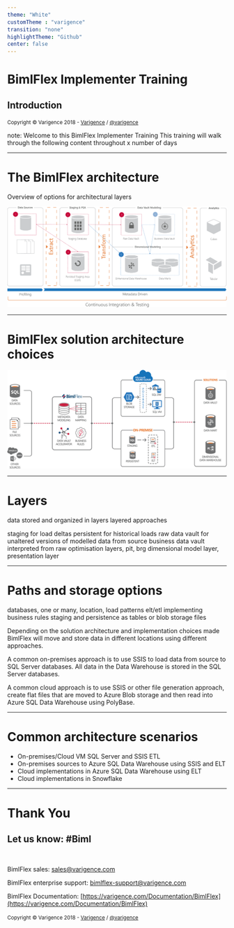 ```yaml
---
theme: "White"
customTheme : "varigence"
transition: "none"
highlightTheme: "Github"
center: false
---
```


# BimlFlex Implementer Training

## Introduction

<small>Copyright &copy; Varigence 2018 - [Varigence](https://varigence.com) / [@varigence](http://twitter.com/varigence)</small>

note:
Welcome to this BimlFlex Implementer Training
This training will walk through the following content throughout x number of days

---

# The BimlFlex architecture

Overview of options for architectural layers

![](images/framework-for-data-warehouse-automation.png)

---

# BimlFlex solution architecture choices

![](images/architecture-for-data-warehouse-automation.png)

---

# Layers

data stored and organized in layers
layered approaches

staging for load deltas
persistent for historical loads
raw data vault for unaltered versions of modelled data from source
business data vault interpreted from raw
optimisation layers, pit, brg
dimensional model layer, presentation layer

---

# Paths and storage options

databases, one or many, location, load patterns
elt/etl
implementing business rules
staging and persistence as tables or blob storage files

Depending on the solution architecture and implementation choices made BimlFlex will move and store data in different locations using different approaches.

A common on-premises approach is to use SSIS to load data from source to SQL Server databases. All data in the Data Warehouse is stored in the SQL Server databases.

A common cloud approach is to use SSIS or other file generation approach, create flat files that are moved to Azure Blob storage and then read into Azure SQL Data Warehouse using PolyBase.

---

# Common architecture scenarios

* On-premises/Cloud VM SQL Server and SSIS ETL
* On-premises sources to Azure SQL Data Warehouse using SSIS and ELT
* Cloud implementations in Azure SQL Data Warehouse using ELT
* Cloud implementations in Snowflake

---

# Thank You

## Let us know: #Biml

<br/>

BimlFlex sales: [sales@varigence.com](mailto:sales@varigence.com)

BimlFlex enterprise support: [bimlflex-support@varigence.com](mailto:bimlflex-support@varigence.com)

BimlFlex Documentation: [https://varigence.com/Documentation/BimlFlex](https://varigence.com/Documentation/BimlFlex)

<small>Copyright &copy; Varigence 2018 - [Varigence](https://varigence.com) / [@varigence](http://twitter.com/varigence)</small>